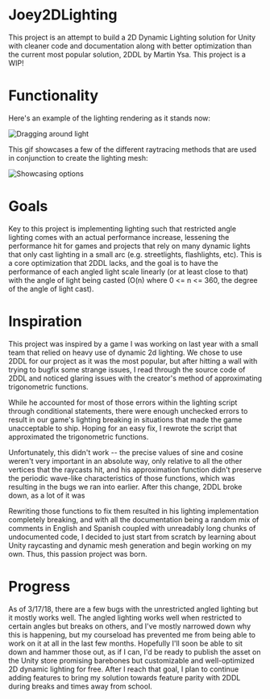 # Joey2DLighting
This project is an attempt to build a 2D Dynamic Lighting solution for Unity with cleaner code and documentation along with better optimization than the current most popular solution, 2DDL by Martin Ysa. This project is a WIP!

# Functionality
Here's an example of the lighting rendering as it stands now:

![Dragging around light](https://github.com/joeytman/Joey2DLighting/blob/master/Images/Showcase_Brief.gif?raw=true)

This gif showcases a few of the different raytracing methods that are used in conjunction to create the lighting mesh:

![Showcasing options](https://github.com/joeytman/Joey2DLighting/blob/master/Images/Demonstrating_Options.gif?raw=true)

# Goals
Key to this project is implementing lighting such that restricted angle lighting comes with an actual performance increase, lessening the performance hit for games and projects that rely on many dynamic lights that only cast lighting in a small arc (e.g. streetlights, flashlights, etc). This is a core optimization that 2DDL lacks, and the goal is to have the performance of each angled light scale linearly (or at least close to that) with the angle of light being casted (O(n) where 0 <= n <= 360, the degree of the angle of light cast).

# Inspiration
This project was inspired by a game I was working on last year with a small team that relied on heavy use of dynamic 2d lighting. We chose to use 2DDL for our project as it was the most popular, but after hitting a wall with trying to bugfix some strange issues, I read through the source code of 2DDL and noticed glaring issues with the creator's method of approximating trigonometric functions. 

While he accounted for most of those errors within the lighting script through conditional statements, there were enough unchecked errors to result in our game's lighting breaking in situations that made the game unacceptable to ship. Hoping for an easy fix, I rewrote the script that approximated the trigonometric functions. 

Unfortunately, this didn't work -- the precise values of sine and cosine weren't very important in an absolute way, only relative to all the other vertices that the raycasts hit, and his approximation function didn't preserve the periodic wave-like characteristics of those functions, which was resulting in the bugs we ran into earlier. After this change, 2DDL broke down, as a lot of it was 

Rewriting those functions to fix them resulted in his lighting implementation completely breaking, and with all the documentation being a random mix of comments in English and Spanish coupled with unreadably long chunks of undocumented code, I decided to just start from scratch by learning about Unity raycasting and dynamic mesh generation and begin working on my own. Thus, this passion project was born. 

# Progress
As of 3/17/18, there are a few bugs with the unrestricted angled lighting but it mostly works well. The angled lighting works well when restricted to certain angles but breaks on others, and I've mostly narrowed down why this is happening, but my courseload has prevented me from being able to work on it at all in the last few months. Hopefully I'll soon be able to sit down and hammer those out, as if I can, I'd be ready to publish the asset on the Unity store promising barebones but customizable and well-optimized 2D dynamic lighting for free. After I reach that goal, I plan to continue adding features to bring my solution towards feature parity with 2DDL during breaks and times away from school. 
